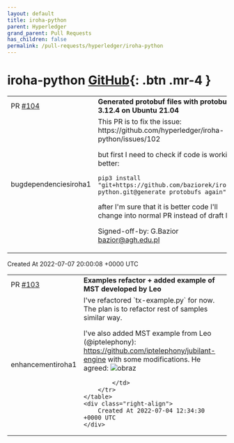 ```yaml
---
layout: default
title: iroha-python
parent: Hyperledger
grand_parent: Pull Requests
has_children: false
permalink: /pull-requests/hyperledger/iroha-python
---
```


# iroha-python <span class="fs-3 right-align">[GitHub](https://github.com/hyperledger/iroha-python){: .btn .mr-4 }</span>


<div>
    <table>
        <tr>
            <td>
                PR <a href="https://github.com/hyperledger/iroha-python/pull/104" class=".btn">#104</a>
            </td>
            <td>
                <b>
                    Generated protobuf files with protobuf 3.12.4 on Ubuntu 21.04
                </b>
            </td>
        </tr>
        <tr>
            <td>
                <span class="chip">bug</span><span class="chip">dependencies</span><span class="chip">iroha1</span>
            </td>
            <td>
                This PR is to fix the issue:
https://github.com/hyperledger/iroha-python/issues/102

but first I need to check if code is working better:
```
pip3 install "git+https://github.com/baziorek/iroha-python.git@generate_protobufs_again"
```
after I'm sure that it is better code I'll change into normal PR instead of draft PR.

Signed-off-by: G.Bazior <bazior@agh.edu.pl>
            </td>
        </tr>
    </table>
    <div class="right-align">
        Created At 2022-07-07 20:00:08 +0000 UTC
    </div>
</div>

<div>
    <table>
        <tr>
            <td>
                PR <a href="https://github.com/hyperledger/iroha-python/pull/103" class=".btn">#103</a>
            </td>
            <td>
                <b>
                    Examples refactor + added example of MST developed by Leo
                </b>
            </td>
        </tr>
        <tr>
            <td>
                <span class="chip">enhancement</span><span class="chip">iroha1</span>
            </td>
            <td>
                I've refactored `tx-example.py` for now. The plan is to refactor rest of samples similar way.

I've also added MST example from Leo (@iptelephony): https://github.com/iptelephony/jubilant-engine with some modifications. He agreed:
![obraz](https://user-images.githubusercontent.com/15332594/177155900-d8ef1af8-9a20-4281-b071-f04db8f6e519.png)

            </td>
        </tr>
    </table>
    <div class="right-align">
        Created At 2022-07-04 12:34:30 +0000 UTC
    </div>
</div>

